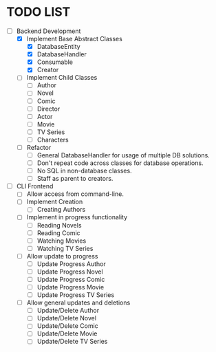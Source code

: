 # TODO LIST

- [ ] Backend Development
    - [x] Implement Base Abstract Classes
        - [x] DatabaseEntity
        - [x] DatabaseHandler
        - [x] Consumable
        - [x] Creator
    - [ ] Implement Child Classes
        - [ ] Author
        - [ ] Novel
        - [ ] Comic
        - [ ] Director
        - [ ] Actor
        - [ ] Movie
        - [ ] TV Series
        - [ ] Characters
    - [ ] Refactor
        - [ ] General DatabaseHandler for usage of multiple DB solutions.
        - [ ] Don't repeat code across classes for database operations.
        - [ ] No SQL in non-database classes.
        - [ ] Staff as parent to creators.
- [ ] CLI Frontend
    - [ ] Allow access from command-line.
    - [ ] Implement Creation
        - [ ] Creating Authors
    - [ ] Implement in progress functionality
        - [ ] Reading Novels
        - [ ] Reading Comic
        - [ ] Watching Movies
        - [ ] Watching TV Series
    - [ ] Allow update to progress
        - [ ] Update Progress Author
        - [ ] Update Progress Novel
        - [ ] Update Progress Comic
        - [ ] Update Progress Movie
        - [ ] Update Progress TV Series
    - [ ] Allow general updates and deletions
        - [ ] Update/Delete Author
        - [ ] Update/Delete Novel
        - [ ] Update/Delete Comic
        - [ ] Update/Delete Movie
        - [ ] Update/Delete TV Series